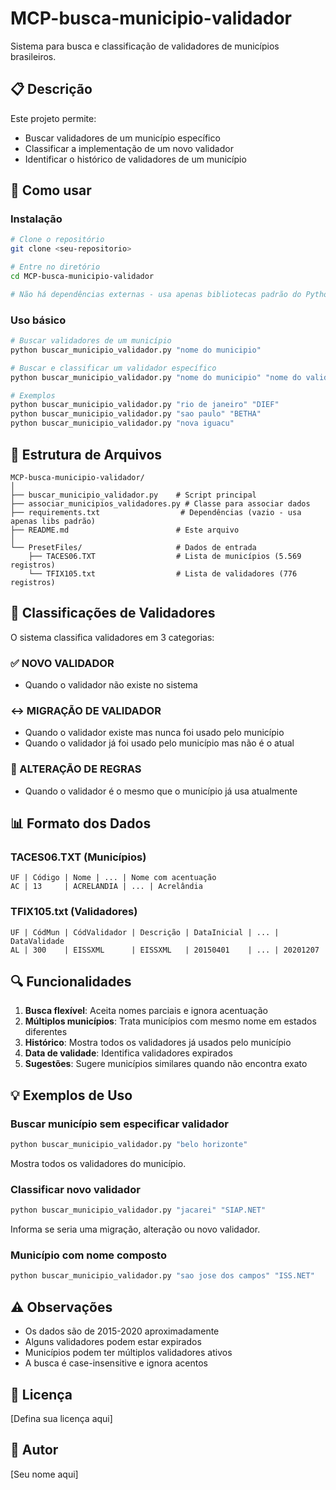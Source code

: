 # MCP-busca-municipio-validador

Sistema para busca e classificação de validadores de municípios brasileiros.

## 📋 Descrição

Este projeto permite:
- Buscar validadores de um município específico
- Classificar a implementação de um novo validador
- Identificar o histórico de validadores de um município

## 🚀 Como usar

### Instalação

```bash
# Clone o repositório
git clone <seu-repositorio>

# Entre no diretório
cd MCP-busca-municipio-validador

# Não há dependências externas - usa apenas bibliotecas padrão do Python
```

### Uso básico

```bash
# Buscar validadores de um município
python buscar_municipio_validador.py "nome do municipio"

# Buscar e classificar um validador específico
python buscar_municipio_validador.py "nome do municipio" "nome do validador"

# Exemplos
python buscar_municipio_validador.py "rio de janeiro" "DIEF"
python buscar_municipio_validador.py "sao paulo" "BETHA"
python buscar_municipio_validador.py "nova iguacu"
```

## 📁 Estrutura de Arquivos

```
MCP-busca-municipio-validador/
│
├── buscar_municipio_validador.py    # Script principal
├── associar_municipios_validadores.py # Classe para associar dados
├── requirements.txt                  # Dependências (vazio - usa apenas libs padrão)
├── README.md                        # Este arquivo
│
└── PresetFiles/                     # Dados de entrada
    ├── TACES06.TXT                  # Lista de municípios (5.569 registros)
    └── TFIX105.txt                  # Lista de validadores (776 registros)
```

## 🎯 Classificações de Validadores

O sistema classifica validadores em 3 categorias:

### ✅ NOVO VALIDADOR
- Quando o validador não existe no sistema

### ↔️ MIGRAÇÃO DE VALIDADOR
- Quando o validador existe mas nunca foi usado pelo município
- Quando o validador já foi usado pelo município mas não é o atual

### 🔄 ALTERAÇÃO DE REGRAS
- Quando o validador é o mesmo que o município já usa atualmente

## 📊 Formato dos Dados

### TACES06.TXT (Municípios)
```
UF | Código | Nome | ... | Nome com acentuação
AC | 13     | ACRELANDIA | ... | Acrelândia
```

### TFIX105.txt (Validadores)
```
UF | CódMun | CódValidador | Descrição | DataInicial | ... | DataValidade
AL | 300    | EISSXML      | EISSXML   | 20150401    | ... | 20201207
```

## 🔍 Funcionalidades

1. **Busca flexível**: Aceita nomes parciais e ignora acentuação
2. **Múltiplos municípios**: Trata municípios com mesmo nome em estados diferentes
3. **Histórico**: Mostra todos os validadores já usados pelo município
4. **Data de validade**: Identifica validadores expirados
5. **Sugestões**: Sugere municípios similares quando não encontra exato

## 💡 Exemplos de Uso

### Buscar município sem especificar validador
```bash
python buscar_municipio_validador.py "belo horizonte"
```
Mostra todos os validadores do município.

### Classificar novo validador
```bash
python buscar_municipio_validador.py "jacarei" "SIAP.NET"
```
Informa se seria uma migração, alteração ou novo validador.

### Município com nome composto
```bash
python buscar_municipio_validador.py "sao jose dos campos" "ISS.NET"
```

## ⚠️ Observações

- Os dados são de 2015-2020 aproximadamente
- Alguns validadores podem estar expirados
- Municípios podem ter múltiplos validadores ativos
- A busca é case-insensitive e ignora acentos

## 📝 Licença

[Defina sua licença aqui]

## 👤 Autor

[Seu nome aqui] 
